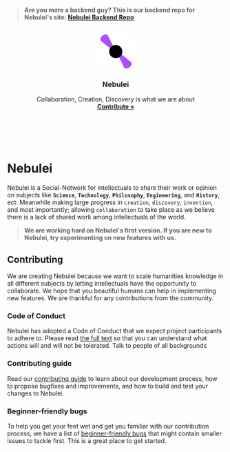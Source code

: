 > **Are you more a backend guy? This is our backend repo for Nebulei's site: [Nebulei Backend Repo](https://github.com/nebuleia/nebulei-backend)**

<br />
<div align="center">
  <a href="https://github.com/Nebuleia/nebulei">
    <img src="assets/nebulei-logo.png" alt="Logo" width="80" height="80">
  </a>

  <h3 align="center">Nebulei</h3>

  <p align="center">
    Collaboration, Creation, Discovery is what we are about
    <br />
    <a href="https://github.com/Nebuleia/nebulei/fork"><strong>Contribute »</strong></a>

</div>

<br />
<br />

<p align="center">
  <a href="#"><img src="https://img.shields.io/github/issues/nebuleia/nebulei" alt="" /></a>
  <a href="#"><img src="https://img.shields.io/github/forks/nebuleia/nebulei" alt="" /></a>
  <a href="#"><img src="https://img.shields.io/github/stars/nebuleia/nebulei" alt="" /></a>
  <a href="#"><img src="https://img.shields.io/github/contributors/nebuleia/nebulei" alt="" /></a>
</p>

# Nebulei

Nebulei is a  Social-Network for intellectuals to share their work or opinion on subjects like **`Science`**,
**`Technology`**, **`Philosophy`**, **`Engineering`**, and **`History`**, ect. Meanwhile making large progress in `creation`, 
`discovery`, `invention`, and most importantly; allowing `collaboration` to take place 
as we believe there is a lack of shared work among intellectuals of the world.

> **We are working hard on Nebulei's first version. If you are new to Nebulei, try experimenting on new features with us.**

## Contributing

We are creating Nebulei because we want to scale humanities knowledge in all different subjects by letting intellectuals have the opportunity to collaborate. We hope that you beautiful humans can help in implementing new features. We are thankful for any contributions from the community. 

### Code of Conduct

Nebulei has adopted a Code of Conduct that we expect project participants to adhere to. Please read [the full text](https://github.com/nebuleia/nebulei/blob/main/CODE_OF_CONDUCT.md) so that you can understand what actions will and will not be tolerated. Talk to people of all backgrounds 

### Contributing guide

Read our [contributing guide](https://github.com/PipInstallAI/nebulei/blob/main/CONTRIBUTING.md) to learn about our development process, how to propose bugfixes and improvements, and how to build and test your changes to Nebulei.

### Beginner-friendly bugs

To help you get your feet wet and get you familiar with our contribution process, we have a list of [beginner-friendly bugs](https://github.com/nebuleia/nebulei/labels/good%20first%20issue) that might contain smaller issues to tackle first. This is a great place to get started.

